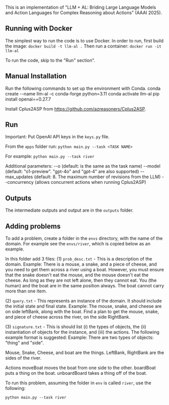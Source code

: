 This is an implementation of "LLM + AL: Briding Large Language Models and Action Languages for Complex Reasoning about Actions" (AAAI 2025).


## Running with Docker
The simplest way to run the code is to use Docker. In order to run, first build the image:
`docker build -t llm-al .`
Then run a container:
`docker run -it llm-al`

To run the code, skip to the "Run" section".

## Manual Installation
Run the following commands to set up the environment with Conda.
conda create --name llm-al -c conda-forge python=3.11
conda activate llm-al
pip install openai==0.27.7

Install Cplus2ASP from https://github.com/azreasoners/Cplus2ASP. 

## Run

Important: Put OpenAI API keys in the `keys.py` file.

From the `apps` folder run:
`python main.py --task <TASK NAME>`

For example:
`python main.py --task river`

Additional parameters:
--o <OUTPUT FOLDER NAME> (default: is the same as the task name)
--model <LLM MODEL> (default: "o1-preview". "gpt-4o" and "gpt-4" are also supported)
--max_updates <MAX LLM REVISIONS> (default: 8. The maximum number of revisions from the LLM)
--concurrency (allows concurrent actions when running Cplus2ASP)

## Outputs
The intermediate outputs and output are in the `outputs` folder.

## Adding problems
To add a problem, create a folder in the `envs` directory, with the name of the domain. For example see the `envs/river`, which is copied below as an example.

In this folder add 3 files:
(1) `prob_desc.txt` - This is a description of the domain.
Example: 
There is a mouse, a snake, and a piece of cheese, and you need to get them across a river using a boat. However, you must ensure that the snake doesn't eat the mouse, and the mouse doesn't eat the cheese. As long as they are not left alone, then they cannot eat. You (the human) and the boat are in the same position always. The boat cannot carry more than one item.

(2) `query.txt` - This represents an instance of the domain. It should include the initial state and final state.
Example: 
The mouse, snake, and cheese are on side leftBank, along with the boat. Find a plan to get the mouse, snake, and piece of cheese across the river, on the side RightBank.

(3) `signature.txt` - This is should list (i) the types of objects, the (ii) instantiation of objects for the instance, and (iii) the actions. The following example format is suggested:
Example:
There are two types of objects: "thing" and "side".

Mouse, Snake, Cheese, and boat are the things.
LeftBank, RightBank are the sides of the river.

Actions
moveBoat moves the boat from one side to the other.
boardBoat puts a thing on the boat.
unboardBoard takes a thing off of the boat.

To run this problem, assuming the folder in `env` is called `river`, use the following:

`python main.py --task river`


